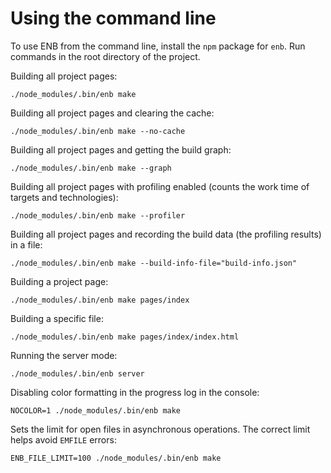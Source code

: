 # Using the command line

To use ENB from the command line, install the `npm` package for `enb`.
Run commands in the root directory of the project.

Building all project pages:

```
./node_modules/.bin/enb make
```

Building all project pages and clearing the cache:

```
./node_modules/.bin/enb make --no-cache
```

Building all project pages and getting the build graph:

```
./node_modules/.bin/enb make --graph
```

Building all project pages with profiling enabled (counts the work time of targets and technologies):

```
./node_modules/.bin/enb make --profiler
```

Building all project pages and recording the build data (the profiling results) in a file:

```
./node_modules/.bin/enb make --build-info-file="build-info.json"
```

Building a project page:

```
./node_modules/.bin/enb make pages/index
```

Building a specific file:

```
./node_modules/.bin/enb make pages/index/index.html
```

Running the server mode:

```
./node_modules/.bin/enb server
```

Disabling color formatting in the progress log in the console:

```
NOCOLOR=1 ./node_modules/.bin/enb make
```

Sets the limit for open files in asynchronous operations. The correct limit helps avoid `EMFILE` errors:

```
ENB_FILE_LIMIT=100 ./node_modules/.bin/enb make
```
